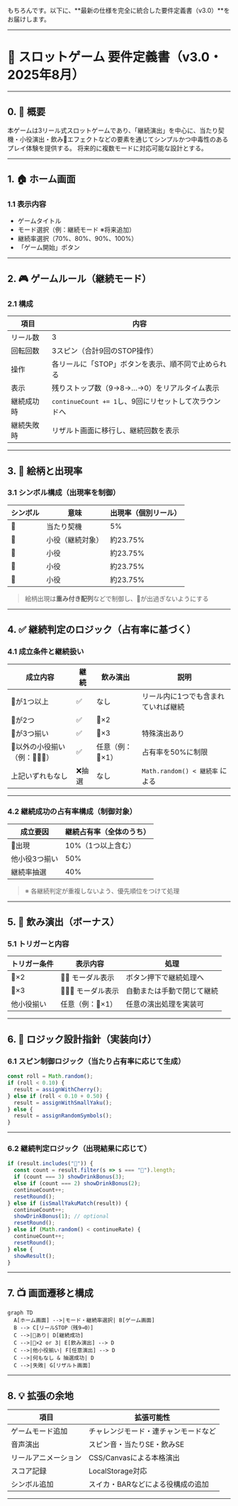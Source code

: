 もちろんです。以下に、\*\*最新の仕様を完全に統合した要件定義書（v3.0）\*\*をお届けします。

---

# 🎰 スロットゲーム 要件定義書（v3.0・2025年8月）

---

## 0. 🎯 概要

本ゲームは3リール式スロットゲームであり、「継続演出」を中心に、当たり契機・小役演出・飲み🍺エフェクトなどの要素を通じてシンプルかつ中毒性のあるプレイ体験を提供する。
将来的に複数モードに対応可能な設計とする。

---

## 1. 🏠 ホーム画面

### 1.1 表示内容

* ゲームタイトル
* モード選択（例：継続モード ※将来追加）
* 継続率選択（70%、80%、90%、100%）
* 「ゲーム開始」ボタン

---

## 2. 🎮 ゲームルール（継続モード）

### 2.1 構成

| 項目    | 内容                                    |
| ----- | ------------------------------------- |
| リール数  | 3                                     |
| 回転回数  | 3スピン（合計9回のSTOP操作）                     |
| 操作    | 各リールに「STOP」ボタンを表示、順不同で止められる           |
| 表示    | 残りストップ数（9→8→…→0）をリアルタイム表示             |
| 継続成功時 | `continueCount += 1`し、9回にリセットして次ラウンドへ |
| 継続失敗時 | リザルト画面に移行し、継続回数を表示                    |

---

## 3. 🎲 絵柄と出現率

### 3.1 シンボル構成（出現率を制御）

| シンボル | 意味       | 出現率（個別リール） |
| ---- | -------- | ---------- |
| 🍒   | 当たり契機    | 5%         |
| 🍋   | 小役（継続対象） | 約23.75%    |
| 🍇   | 小役       | 約23.75%    |
| 💎   | 小役       | 約23.75%    |
| 🔔   | 小役       | 約23.75%    |

> 絵柄出現は**重み付き配列**などで制御し、🍒が出過ぎないようにする

---

## 4. ✅ 継続判定のロジック（占有率に基づく）

### 4.1 成立条件と継続扱い

| 成立内容                | 継続  | 飲み演出       | 説明                        |
| ------------------- | --- | ---------- | ------------------------- |
| 🍒が1つ以上             | ✅   | なし         | リール内に1つでも含まれていれば継続        |
| 🍒が2つ               | ✅   | 🍺×2       |                           |
| 🍒が3つ揃い             | ✅   | 🍺×3       | 特殊演出あり                    |
| 🍒以外の小役揃い（例：🔔🔔🔔） | ✅   | 任意（例：🍺×1） | 占有率を50%に制限                |
| 上記いずれもなし            | ❌抽選 | なし         | `Math.random() < 継続率` による |

---

### 4.2 継続成功の**占有率構成（制御対象）**

| 成立要因    | 継続占有率（全体のうち） |
| ------- | ------------ |
| 🍒出現    | 10%（1つ以上含む）  |
| 他小役3つ揃い | 50%          |
| 継続率抽選   | 40%          |

> ※ 各継続判定が重複しないよう、優先順位をつけて処理

---

## 5. 🍺 飲み演出（ボーナス）

### 5.1 トリガーと内容

| トリガー条件 | 表示内容          | 処理            |
| ------ | ------------- | ------------- |
| 🍒×2   | 🍺🍺 モーダル表示   | ボタン押下で継続処理へ   |
| 🍒×3   | 🍺🍺🍺 モーダル表示 | 自動または手動で閉じて継続 |
| 他小役揃い  | 任意（例：🍺×1）    | 任意の演出処理を実装可   |

---

## 6. 🧠 ロジック設計指針（実装向け）

### 6.1 スピン制御ロジック（当たり占有率に応じて生成）

```ts
const roll = Math.random();
if (roll < 0.10) {
  result = assignWithCherry();
} else if (roll < 0.10 + 0.50) {
  result = assignWithSmallYaku();
} else {
  result = assignRandomSymbols();
}
```

---

### 6.2 継続判定ロジック（出現結果に応じて）

```ts
if (result.includes("🍒")) {
  const count = result.filter(s => s === "🍒").length;
  if (count === 3) showDrinkBonus(3);
  else if (count === 2) showDrinkBonus(2);
  continueCount++;
  resetRound();
} else if (isSmallYakuMatch(result)) {
  continueCount++;
  showDrinkBonus(1); // optional
  resetRound();
} else if (Math.random() < continueRate) {
  continueCount++;
  resetRound();
} else {
  showResult();
}
```

---

## 7. 📺 画面遷移と構成

```mermaid
graph TD
  A[ホーム画面] -->|モード・継続率選択| B[ゲーム画面]
  B --> C[リールSTOP（残9→0）]
  C -->|🍒あり| D[継続成功]
  C -->|🍒×2 or 3| E[飲み演出] --> D
  C -->|他小役揃い| F[任意演出] --> D
  C -->|何もなし & 抽選成功| D
  C -->|失敗| G[リザルト画面]
```

---

## 8. 💡 拡張の余地

| 項目         | 拡張可能性              |
| ---------- | ------------------ |
| ゲームモード追加   | チャレンジモード・連チャンモードなど |
| 音声演出       | スピン音・当たりSE・飲みSE    |
| リールアニメーション | CSS/Canvasによる本格演出  |
| スコア記録      | LocalStorage対応     |
| シンボル追加     | スイカ・BARなどによる役構成の追加 |

---

